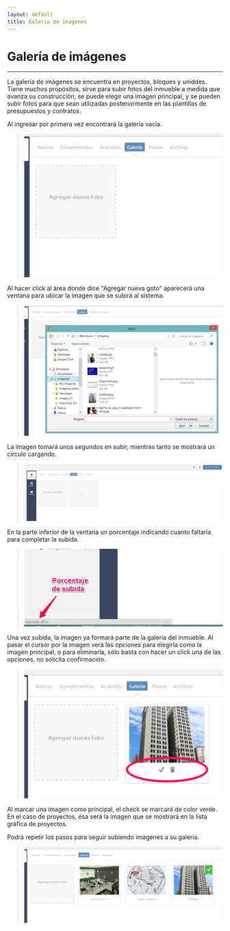 ```yaml
---
layout: default
title: Galeria de imagenes
---
```


# Galería de imágenes
---------------------------------------
  
  La galería de imágenes se encuentra en proyectos, bloques y uniddes. Tiene muchos propósitos, sirve para subir fotos del inmueble a medida que avanza su construcción, se puede elegir una imagen principal, y se pueden subir fotos para que sean utilizadas posteriormente en las plantillas de presupuestos y contratos.

  Al ingresar por primera vez encontrará la galería vacía.
  >![Galería vacía](/images/galeriavacia.png)

  Al hacer click al área donde dice "Agregar nueva goto" aparecerá una ventana para ubicar la imagen que se subirá al sistema.
  >![Elegir imagen](/images/elegirimagen.png)

  La imagen tomará unos segundos en subir, mientras tanto se mostrará un círculo cargando.
  >![Subiendo imagen](/images/subiendoimagen1.png)

  En la parte inferior de la ventana un porcentaje indicando cuanto faltaría para completar la subida.
  >![Subiendo imagen](/images/subiendoimagen2.png)

  Una vez subida, la imagen ya formará parte de la galería del inmueble. Al pasar el cursor por la imagen verá las opciones para elegirla como la imagen principal, o para eliminarla, sólo basta con hacer un click una de las opciones, no solicita confirmación.
  >![Opciones de imagen](/images/opcionesimagen.png) 

  Al marcar una imagen como principal, el check se marcará de color verde. En el caso de proyectos, ésa será la imagen que se mostrará en la lista gráfica de proyectos.

  Podrá repetir los pasos para seguir subiendo imágenes a su galería.
  >![Galería llena](/images/galeriallena.png)   
